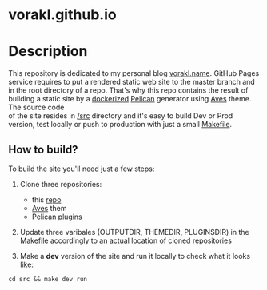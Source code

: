 # vorakl.github.io

# Description

This repository is dedicated to my personal blog [vorakl.name](https://vorakl.name/).
GitHub Pages service requires to put a rendered static web site to the master
branch and in the root directory of a repo. That's why this repo contains
the result of building a static site by a [dockerized](https://github.com/vorakl/docker-images/tree/master/alpine-pelican)
 [Pelican](https://github.com/getpelican/pelican) generator using
[Aves](https://github.com/vorakl/aves) theme. The source code   
of the site resides in [/src](https://github.com/vorakl/vorakl.github.io/tree/master/src)
directory and it's easy to build Dev or Prod version, test locally or push to production
with just a small [Makefile](https://github.com/vorakl/vorakl.github.io/blob/master/src/Makefile).

## How to build?

To build the site you'll need just a few steps:

1. Clone three repositories:
    - this [repo](https://github.com/vorakl/vorakl.github.io.git)
    - [Aves](https://github.com/vorakl/aves.git) them
    - Pelican [plugins](https://github.com/getpelican/pelican-plugins)

2. Update three varibales (OUTPUTDIR, THEMEDIR, PLUGINSDIR) in the
[Makefile](https://github.com/vorakl/vorakl.github.io/blob/master/src/Makefile)
accordingly to an actual location of cloned repositories

3. Make a **dev** version of the site and run it locally to check what it looks like:

```
cd src && make dev run
```


